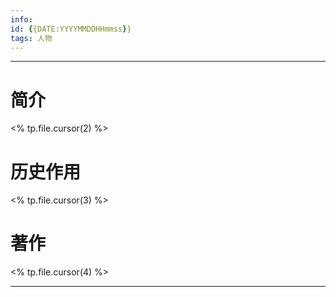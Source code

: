 ```yaml
---
info:
id: {{DATE:YYYYMMDDHHmmss}}
tags: 人物 
---
```

---
# 简介
<% tp.file.cursor(2) %>
# 历史作用
<% tp.file.cursor(3) %>
# 著作
<% tp.file.cursor(4) %>

---

